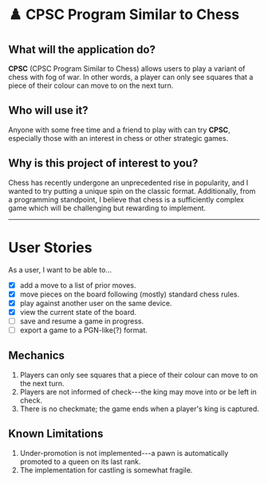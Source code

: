 # :chess_pawn: CPSC Program Similar to Chess

## What will the application do?

**CPSC** (CPSC Program Similar to Chess) allows users to play a variant of chess with fog of war.
In other words, a player can only see squares that a piece of their colour can move to on the next turn.

## Who will use it?

Anyone with some free time and a friend to play with can try **CPSC**, especially those with an interest in chess or
other strategic games.

## Why is this project of interest to you?

Chess has recently undergone an unprecedented rise in popularity, and I wanted to try putting a unique spin on the
classic format. Additionally, from a programming standpoint, I believe that chess is a sufficiently complex game which
will be challenging but rewarding to implement.

---

# User Stories

As a user, I want to be able to...

- [x] add a move to a list of prior moves.
- [x] move pieces on the board following (mostly) standard chess rules.
- [x] play against another user on the same device.
- [x] view the current state of the board.
- [ ] save and resume a game in progress.
- [ ] export a game to a PGN-like(?) format.

## Mechanics

1. Players can only see squares that a piece of their colour can move to on the next turn.
2. Players are not informed of check---the king may move into or be left in check.
3. There is no checkmate; the game ends when a player's king is captured.

## Known Limitations 

1. Under-promotion is not implemented---a pawn is automatically promoted to a queen on its last rank.
2. The implementation for castling is somewhat fragile.